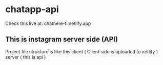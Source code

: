 # chatapp-api
Check this live at: chathere-ti.netlify.app
## This is instagram server side  (API) 
Project file structure is like this 
client ( Client side is uploaded to netlify  )
server ( this is api ) 
